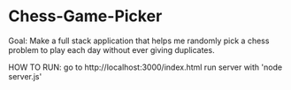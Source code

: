 # Chess-Game-Picker
Goal: Make a full stack application that helps me randomly pick a chess problem to play each day without ever giving duplicates. 

HOW TO RUN:
go to http://localhost:3000/index.html
run server with 'node server.js'